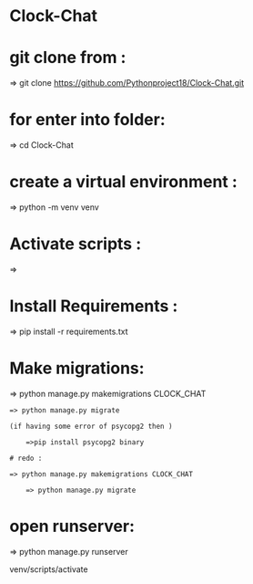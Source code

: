 # Clock-Chat

# git clone from :

=> git clone https://github.com/Pythonproject18/Clock-Chat.git

# for enter into folder:
=> cd Clock-Chat

# create a virtual environment :

=> python -m venv venv

# Activate scripts :

=> 
# Install Requirements :

=> pip install -r requirements.txt

# Make migrations:

=> python manage.py makemigrations CLOCK_CHAT

    => python manage.py migrate

    (if having some error of psycopg2 then )

        =>pip install psycopg2 binary

    # redo :  

    => python manage.py makemigrations CLOCK_CHAT

        => python manage.py migrate

# open runserver:

=> python manage.py runserver


venv/scripts/activate

